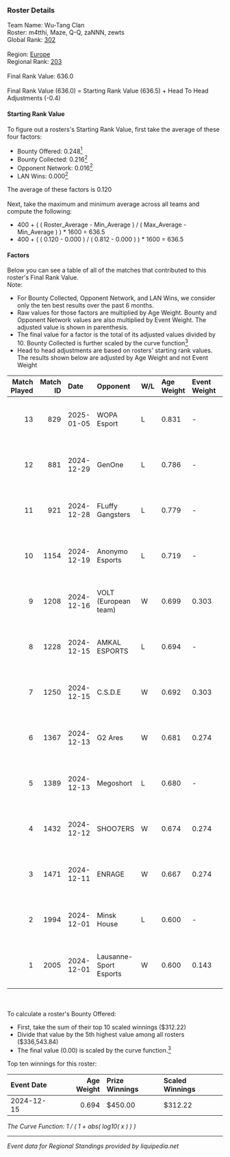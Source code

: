 ### Roster Details<br />
Team Name: Wu-Tang Clan<br />
Roster: m4tthi, Maze, Q-Q, zaNNN, zewts<br />
Global Rank: [302](../../standings_global_2025_03_01.md)<br />
<br />
Region: [Europe]( ../../standings_europe_2025_03_01.md)<br />
Regional Rank: [203]( ../../standings_europe_2025_03_01.md)<br />
<br />
Final Rank Value:  636.0<br />
<br />
Final Rank Value (636.0) = Starting Rank Value (636.5) + Head To Head Adjustments (-0.4)<br />

#### Starting Rank Value<br />
To figure out a rosters's Starting Rank Value, first take the average of these four factors:<br />
- Bounty Offered: 0.248[<sup>1</sup>](#table2)
- Bounty Collected: 0.216[<sup>2</sup>](#table1)
- Opponent Network: 0.016[<sup>2</sup>](#table1)
- LAN Wins: 0.000[<sup>2</sup>](#table1)

The average of these factors is 0.120<br />
<br />
Next, take the maximum and minimum average across all teams and compute the following:<br />
- 400 + ( ( Roster_Average - Min_Average ) / ( Max_Average - Min_Average ) ) * 1600 = 636.5
- 400 + ( ( 0.120 - 0.000 ) / ( 0.812 - 0.000 ) ) * 1600 = 636.5


#### Factors<br />
Below you can see a table of all of the matches that contributed to this roster's Final Rank Value.<br />
Note:<br />

- For Bounty Collected, Opponent Network, and LAN Wins, we consider only the ten best results over the past 6 months.
- Raw values for those factors are multiplied by Age Weight. Bounty and Opponent Network values are also multiplied by Event Weight. The adjusted value is shown in parenthesis.
- The final value for a factor is the total of its adjusted values divided by 10. Bounty Collected is further scaled by the curve function[<sup>3</sup>](#curveFunction)
- Head to head adjustments are based on rosters' starting rank values. The results shown below are adjusted by Age Weight and not Event Weight
<span id="table1"></span><br />


| Match Played | Match ID | Date       | Opponent               | W/L | Age Weight | Event Weight | Bounty Collected | Opponent Network | LAN Wins  | H2H Adj. | Roster                               |
| -: | -: | :- | :- | :- | :- | :- | :- | :- | :- | -: | :- |
|           13 |      829 | 2025-01-05 | WOPA Esport            | L   | 0.831      | -            | -                | -                | -         |    -7.08 | m4tthi, Maze, Q-Q, zaNNN, zewts      |
|           12 |      881 | 2024-12-29 | GenOne                 | L   | 0.786      | -            | -                | -                | -         |    -7.62 | m4tthi, Maze, Q-Q, zaNNN, zewts      |
|           11 |      921 | 2024-12-28 | FLuffy Gangsters       | L   | 0.779      | -            | -                | -                | -         |    -6.23 | m4tthi, Maze, Q-Q, zaNNN, zewts      |
|           10 |     1154 | 2024-12-19 | Anonymo Esports        | L   | 0.719      | -            | -                | -                | -         |    -6.04 | m4tthi, Maze, Q-Q, SeBreeZe, zewts   |
|            9 |     1208 | 2024-12-16 | VOLT (European team)   | W   | 0.699      | 0.303        | 0.003 (0.001)    | 0.179 (0.038)    | 0 (0.000) |    12.27 | m4tthi, Maze, Q-Q, SeBreeZe, zewts   |
|            8 |     1228 | 2024-12-15 | AMKAL ESPORTS          | L   | 0.694      | -            | -                | -                | -         |    -6.09 | Maze, Q-Q, SeBreeZe, woozzzi, zewts  |
|            7 |     1250 | 2024-12-15 | C.S.D.E                | W   | 0.692      | 0.303        | 0.006 (0.001)    | 0.169 (0.036)    | 0 (0.000) |    12.40 | m4tthi, MahaR, Maze, Q-Q, T4gg3D     |
|            6 |     1367 | 2024-12-13 | G2 Ares                | W   | 0.681      | 0.274        | 0.001 (0.000)    | 0.287 (0.054)    | 0 (0.000) |    11.95 | Maze, Q-Q, SeBreeZe, woozzzi, zewts  |
|            5 |     1389 | 2024-12-13 | Megoshort              | L   | 0.680      | -            | -                | -                | -         |   -14.63 | m4tthi, MahaR, Maze, SeBreeZe, zewts |
|            4 |     1432 | 2024-12-12 | SHOO7ERS               | W   | 0.674      | 0.274        | 0.001 (0.000)    | 0.171 (0.032)    | 0 (0.000) |    10.49 | Maze, Q-Q, SeBreeZe, woozzzi, zewts  |
|            3 |     1471 | 2024-12-11 | ENRAGE                 | W   | 0.667      | 0.274        | 0.000 (0.000)    | 0.000 (0.000)    | 0 (0.000) |     6.91 | Maze, Q-Q, SeBreeZe, woozzzi, zewts  |
|            2 |     1994 | 2024-12-01 | Minsk House            | L   | 0.600      | -            | -                | -                | -         |   -13.12 | Maze, Q-Q, SeBreeZe, woozzzi, zewts  |
|            1 |     2005 | 2024-12-01 | Lausanne-Sport Esports | W   | 0.600      | 0.143        | 0.000 (0.000)    | 0.057 (0.005)    | 0 (0.000) |     6.32 | Maze, Q-Q, SeBreeZe, woozzzi, zewts  |

<br />
<span id="table2"></span><br />
To calculate a roster's Bounty Offered:<br />

- First, take the sum of their top 10 scaled winnings ($312.22)
- Divide that value by the 5th highest value among all rosters ($336,543.84)
- The final value (0.00) is scaled by the curve function.[<sup>3</sup>](#curveFunction)

Top ten winnings for this roster:<br />

| Event Date | Age Weight | Prize Winnings | Scaled Winnings |
| :- | -: | :- | :- |
| 2024-12-15 |      0.694 | $450.00        | $312.22         |


<span id="curveFunction"></span>_The Curve Function: 1 / ( 1 + abs( log10( x ) ) )_<br />

---
_Event data for Regional Standings provided by liquipedia.net_<br />
